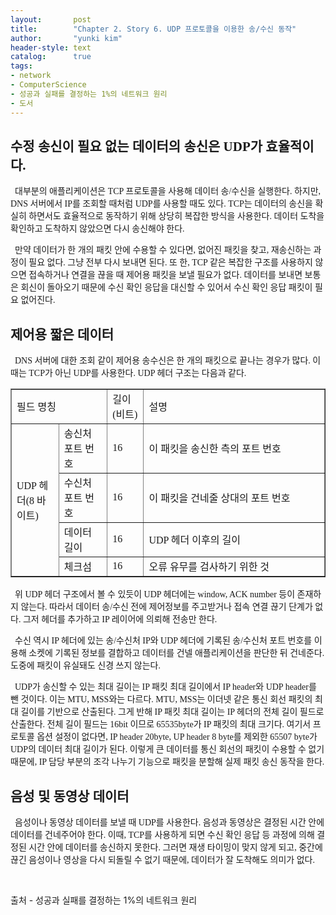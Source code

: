 ```yaml
---
layout:       post
title:        "Chapter 2. Story 6. UDP 프로토콜을 이용한 송/수신 동작"
author:       "yunki kim"
header-style: text
catalog:      true
tags:
- network
- ComputerScience
- 성공과 실패를 결정하는 1%의 네트워크 원리
- 도서
---
```


<div class="tt_article_useless_p_margin contents_style"><h2 data-ke-size="size26"><span style="font-family: 'Noto Serif KR';"><b>수정 송신이 필요 없는 데이터의 송신은 UDP가 효율적이다.&nbsp;</b></span></h2>
<p data-ke-size="size16"><span style="font-family: 'Noto Serif KR';">&nbsp; 대부분의 애플리케이션은 TCP 프로토콜을 사용해 데이터 송/수신을 실행한다. 하지만, DNS 서버에서 IP를 조회할 때처럼 UDP를 사용할 때도 있다. TCP는 데이터의 송신을 확실히 하면서도 효율적으로 동작하기 위해 상당히 복잡한 방식을 사용한다. 데이터 도착을 확인하고 도착하지 않았으면 다시 송신해야 한다.</span></p>
<p data-ke-size="size16"><span style="font-family: 'Noto Serif KR';">&nbsp; 만약 데이터가 한 개의 패킷 안에 수용할 수 있다면, 없어진 패킷을 찾고, 재송신하는 과정이 필요 없다. 그냥 전부 다시 보내면 된다. 또 한, TCP 같은 복잡한 구조를 사용하지 않으면 접속하거나 연결을 끊을 때 제어용 패킷을 보낼 필요가 없다. 데이터를 보내면 보통은 회신이 돌아오기 때문에 수신 확인 응답을 대신할 수 있어서 수신 확인 응답 패킷이 필요 없어진다.</span></p>
<h2 data-ke-size="size26"><span style="font-family: 'Noto Serif KR';"><b>제어용 짧은 데이터</b></span></h2>
<p data-ke-size="size16"><span style="font-family: 'Noto Serif KR';">&nbsp; DNS 서버에 대한 조회 같이 제어용 송수신은 한 개의 패킷으로 끝나는 경우가 많다. 이때는 TCP가 아닌 UDP를 사용한다. UDP 헤더 구조는 다음과 같다.</span></p>
<table style="border-collapse: collapse; width: 100%;" border="1" data-ke-align="alignLeft">
<tbody>
<tr>
<td style="width: 30.5814%;" colspan="2"><span style="font-family: 'Noto Serif KR';">필드 명칭</span></td>
<td style="width: 11.6279%;"><span style="font-family: 'Noto Serif KR';">길이(비트)</span></td>
<td style="width: 57.7907%;"><span style="font-family: 'Noto Serif KR';">설명</span></td>
</tr>
<tr>
<td style="width: 15.1163%;" rowspan="4"><span style="font-family: 'Noto Serif KR';">UDP 헤더(8 바이트)</span></td>
<td style="width: 15.4651%;"><span style="font-family: 'Noto Serif KR';">송신처 포트 번호</span></td>
<td style="width: 11.6279%;"><span style="font-family: 'Noto Serif KR';">16</span></td>
<td style="width: 57.7907%;"><span style="font-family: 'Noto Serif KR';">이 패킷을 송신한 측의 포트 번호</span></td>
</tr>
<tr>
<td style="width: 15.4651%;"><span style="font-family: 'Noto Serif KR';">수신처 포트 번호</span></td>
<td style="width: 11.6279%;"><span style="font-family: 'Noto Serif KR';">16</span></td>
<td style="width: 57.7907%;"><span style="font-family: 'Noto Serif KR';">이 패킷을 건네줄 상대의 포트 번호</span></td>
</tr>
<tr>
<td style="width: 15.4651%;"><span style="font-family: 'Noto Serif KR';">데이터 길이</span></td>
<td style="width: 11.6279%;"><span style="font-family: 'Noto Serif KR';">16</span></td>
<td style="width: 57.7907%;"><span style="font-family: 'Noto Serif KR';">UDP 헤더 이후의 길이</span></td>
</tr>
<tr>
<td style="width: 15.4651%;"><span style="font-family: 'Noto Serif KR';">체크섬</span></td>
<td style="width: 11.6279%;"><span style="font-family: 'Noto Serif KR';">16</span></td>
<td style="width: 57.7907%;"><span style="font-family: 'Noto Serif KR';">오류 유무를 검사하기 위한 것</span></td>
</tr>
</tbody>
</table>
<p data-ke-size="size16"><span style="font-family: 'Noto Serif KR';">&nbsp; 위 UDP 헤더 구조에서 볼 수 있듯이 UDP 헤더에는 window, ACK number 등이 존재하지 않는다. 따라서 데이터 송/수신 전에 제어정보를 주고받거나 접속 연결 끊기 단계가 없다. 그저 헤더를 추가하고 IP 레이어에 의뢰해 전송만 한다.</span></p>
<p data-ke-size="size16"><span style="font-family: 'Noto Serif KR';">&nbsp; 수신 역시 IP 헤더에 있는 송/수신처 IP와 UDP 헤더에 기록된 송/수신처 포트 번호를 이용해 소켓에 기록된 정보를 결합하고 데이터를 건넬 애플리케이션을 판단한 뒤 건네준다. 도중에 패킷이 유실돼도 신경 쓰지 않는다.&nbsp;</span></p>
<p data-ke-size="size16"><span style="font-family: 'Noto Serif KR';">&nbsp; UDP가 송신할 수 있는 최대 길이는 IP 패킷 최대 길이에서 IP header와 UDP header를 뺀 것이다. 이는 MTU, MSS와는 다르다. MTU, MSS는 이더넷 같은 통신 회선 패킷의 최대 길이를 기반으로 산출된다. 그게 반해 IP 패킷 최대 길이는 IP 헤더의 전체 길이 필드로 산출한다. 전체 길이 필드는 16bit 이므로 65535byte가 IP 패킷의 최대 크기다. 여기서 프로토콜 옵션 설정이 없다면, IP header 20byte, UP header 8 byte를 제외한 65507 byte가 UDP의 데이터 최대 길이가 된다. 이렇게 큰 데이터를 통신 회선의 패킷이 수용할 수 없기 때문에, IP 담당 부분의 조각 나누기 기능으로 패킷을 분할해 실제 패킷 송신 동작을 한다.</span></p>
<h2 data-ke-size="size26"><span style="font-family: 'Noto Serif KR';"><b>음성 및 동영상 데이터</b></span></h2>
<p data-ke-size="size16"><span style="font-family: 'Noto Serif KR';">&nbsp; 음성이나 동영상 데이터를 보낼 때 UDP를 사용한다. 음성과 동영상은 결정된 시간 안에 데이터를 건네주어야 한다. 이때, TCP를 사용하게 되면 수신 확인 응답 등 과정에 의해 결정된 시간 안에 데이터를 송신하지 못한다. 그러면 재생 타이밍이 맞지 않게 되고, 중간에 끊긴 음성이나 영상을 다시 되돌릴 수 없기 때문에, 데이터가 잘 도착해도 의미가 없다.</span></p>
<p data-ke-size="size16">&nbsp;</p>
<p data-ke-size="size16">출처 - 성공과 실패를 결정하는 1%의 네트워크 원리</p></div>
